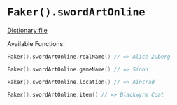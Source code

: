 # `Faker().swordArtOnline`

[Dictionary file](../src/main/resources/locales/en/sword_art_online.yml)

Available Functions:  
```kotlin
Faker().swordArtOnline.realName() // => Alice Zuberg

Faker().swordArtOnline.gameName() // => Sinon

Faker().swordArtOnline.location() // => Aincrad

Faker().swordArtOnline.item() // => Blackwyrm Coat
```
